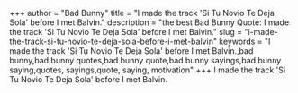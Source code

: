 +++
author = "Bad Bunny"
title = "I made the track 'Si Tu Novio Te Deja Sola' before I met Balvin."
description = "the best Bad Bunny Quote: I made the track 'Si Tu Novio Te Deja Sola' before I met Balvin."
slug = "i-made-the-track-si-tu-novio-te-deja-sola-before-i-met-balvin"
keywords = "I made the track 'Si Tu Novio Te Deja Sola' before I met Balvin.,bad bunny,bad bunny quotes,bad bunny quote,bad bunny sayings,bad bunny saying,quotes, sayings,quote, saying, motivation"
+++
I made the track 'Si Tu Novio Te Deja Sola' before I met Balvin.
